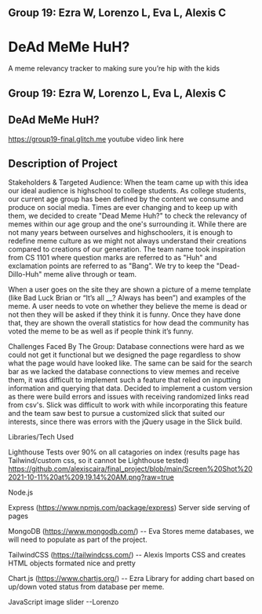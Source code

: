 ## Group 19: Ezra W, Lorenzo L, Eva L, Alexis C

# DeAd MeMe HuH?
A meme relevancy tracker to making sure you’re hip with the kids

## Group 19: Ezra W, Lorenzo L, Eva L, Alexis C
## DeAd MeMe HuH?
https://group19-final.glitch.me
youtube video link here

## Description of Project
Stakeholders & Targeted Audience:
When the team came up with this idea our ideal audience is highschool to college students. As college students, our current age group has been defined by the content we consume and produce on social media. Times are ever changing and to keep up with them, we decided to create "Dead Meme Huh?" to check the relevancy of memes within our age group and the one's surrounding it. While there are not many years between ourselves and highschoolers, it is enough to redefine meme culture as we might not always understand their creations compared to creations of our generation. The team name took inspiration from CS 1101 where question marks are referred to as "Huh" and exclamation points are referred to as "Bang". We try to keep the "Dead-Dillo-Huh" meme alive through or team.

When a user goes on the site they are shown a picture of a meme template (like Bad Luck Brian or “It’s all __? Always has been”) and examples of the meme. A user needs to vote on whether they believe the meme is dead or not then they will be asked if they think it is funny. Once they have done that, they are shown the overall statistics for how dead the community has voted the meme to be as well as if people think it’s funny.

Challenges Faced By The Group:
Database connections were hard as we could not get it functional but we designed the page regardless to show what the page would have looked like. The same can be said for the search bar as we lacked the database connections to view memes and receive them, it was difficult to implement such a feature that relied on inputting information and querying that data. Decided to implement a custom version as there were build errors and issues with receiving randomized links read from csv's. Slick was difficult to work with while incorporating this feature and the team saw best to pursue a customized slick that suited our interests, since there was errors with the jQuery usage in the Slick build.

Libraries/Tech Used

Lighthouse Tests over 90% on all catagories on index (results page has Tailwind/custom css, so it cannot be Lighthouse tested)
https://github.com/alexiscaira/final_project/blob/main/Screen%20Shot%202021-10-11%20at%209.19.14%20AM.png?raw=true

Node.js

Express (https://www.npmjs.com/package/express) Server side serving of pages

MongoDB (https://www.mongodb.com/) -- Eva Stores meme databases, we will need to populate as part of the project.

TailwindCSS (https://tailwindcss.com/) -- Alexis Imports CSS and creates HTML objects formated nice and pretty

Chart.js (https://www.chartjs.org/) -- Ezra Library for adding chart based on up/down voted status from database per meme.

JavaScript image slider --Lorenzo
